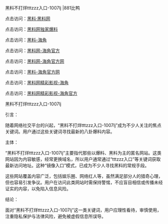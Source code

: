 黑料不打烊tttzzz入口-1007lj |881比鸭

点击访问：<a href="https://heiliaolvzlu3.pages.dev">黑料·黑料网</a>

点击访问：<a href="https://heiliaoyvnrda.pages.dev">黑料网独家爆料</a>

点击访问：<a href="https://heiliaokof3cy.pages.dev">黑料-海角</a>

点击访问：<a href="https://heiliaotlyq53.pages.dev">黑料网-海角官方</a>

点击访问：<a href="https://heiliao5s28gk.pages.dev">黑料网-海角官方网</a>

点击访问：<a href="https://heiliaoxfe5rb.pages.dev">黑料-海角官方网</a>

点击访问：<a href="https://heiliao9wsbg3.pages.dev">黑料网精彩影视-海角</a>

点击访问：<a href="https://heiliaoubleqx.pages.dev">黑料网精彩影视-海角官方</a>

黑料不打烊tttzzz入口-1007lj

引言：

随着网络社交平台的兴起，“黑料不打烊tttzzz入口-1007lj”成为不少人关注的焦点关键词。用户通过这些关键词寻找最新的八卦爆料内容。

主体：

“黑料不打烊tttzzz入口-1007lj”主要指代那些以爆料、黑料为主的匿名网站。这类网站因为内容敏感，经常更换域名，所以用户通常通过“tttzzz入口”等关键词获取最新访问地址。这种“镜像入口”模式，已成为不少人寻找黑料的常规手段。

这些网站覆盖内容广泛，包括娱乐圈、网络红人等，虽然满足部分人的猎奇心理，但也容易引发争议。用户在访问此类网站时需保持警惕，不应盲目相信或传播未经证实的内容，以免陷入信息风险。

结论：

面对“黑料不打烊tttzzz入口-1007lj”这一类关键词，用户应理性看待，审慎使用，注重隐私保护与法律风险，避免被虚假信息所误导。
